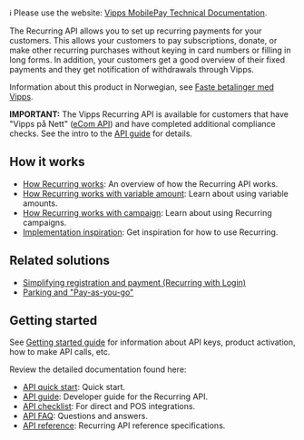 <!-- START_METADATA
---
title: Introduction
sidebar_label: Introduction
sidebar_position: 1
description: View the Recurring API how-it-works guides for illustrations of the main flows.
pagination_next: null
pagination_prev: null
---
END_METADATA -->

<!-- START_COMMENT -->

ℹ️ Please use the website:
[Vipps MobilePay Technical Documentation](https://vippsas.github.io/vipps-developer-docs/docs/APIs/recurring-api).

<!-- END_COMMENT -->

The Recurring API allows you to set up recurring payments for your customers.
This allows your customers to pay subscriptions, donate, or make other recurring purchases without keying in card numbers or filling in long forms. In addition, your customers get a good overview of their fixed payments and they get notification of withdrawals through Vipps.

Information about this product in Norwegian, see
[Faste betalinger med Vipps](https://www.vipps.no/produkter-og-tjenester/bedrift/faste-betalinger/faste-betalinger/).

**IMPORTANT:** The Vipps Recurring API is available for customers that
have "Vipps på Nett"
([eCom API](https://vippsas.github.io/vipps-developer-docs/docs/APIs/ecom-api))
and have completed additional compliance checks.
See the intro to the
[API guide](vipps-recurring-api.md)
for details.

## How it works

* [How Recurring works](./how-it-works/vipps-recurring-api-howitworks.md): An overview of how the Recurring API works.
* [How Recurring works with variable amount](./how-it-works/vipps-recurring-api-variable-howitworks.md): Learn about using variable amounts.
* [How Recurring works with campaign](./how-it-works/vipps-recurring-api-campaigns-howitworks.md): Learn about using Recurring campaigns.
* [Implementation inspiration](./how-it-works/vipps-recurring-api-inspiration-howitworks.md): Get inspiration for how to use Recurring.

## Related solutions

* [Simplifying registration and payment (Recurring with Login)](https://vippsas.github.io/vipps-developer-docs/docs/vipps-solutions/recurring-and-login)
* [Parking and "Pay-as-you-go"](https://vippsas.github.io/vipps-developer-docs/docs/vipps-solutions/parking)

## Getting started

See
[Getting started guide](https://vippsas.github.io/vipps-developer-docs/docs/vipps-developers/getting-started)
for information about API keys, product activation, how to make API calls, etc.

Review the detailed documentation found here:

* [API quick start](vipps-recurring-api-quick-start.md): Quick start.
* [API guide](vipps-recurring-api.md): Developer guide for the Recurring API.
* [API checklist](vipps-recurring-api-checklist.md): For direct and POS integrations.
* [API FAQ](vipps-recurring-api-faq.md): Questions and answers.
* [API reference](https://vippsas.github.io/vipps-developer-docs/api/recurring): Recurring API reference specifications.
